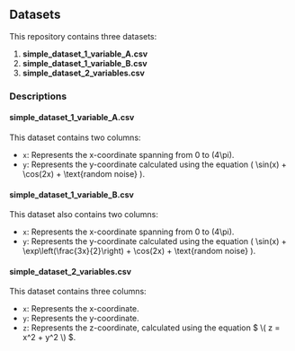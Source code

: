 ## Datasets

This repository contains three datasets:

1. **simple_dataset_1_variable_A.csv**
2. **simple_dataset_1_variable_B.csv**
3. **simple_dataset_2_variables.csv**

### Descriptions

#### simple_dataset_1_variable_A.csv

This dataset contains two columns:
- `x`: Represents the x-coordinate spanning from 0 to \(4\pi\).
- `y`: Represents the y-coordinate calculated using the equation \( \sin(x) + \cos(2x) + \text{random noise} \).

#### simple_dataset_1_variable_B.csv

This dataset also contains two columns:
- `x`: Represents the x-coordinate spanning from 0 to \(4\pi\).
- `y`: Represents the y-coordinate calculated using the equation \( \sin(x) + \exp\left(\frac{3x}{2}\right) + \cos(2x) + \text{random noise} \).

#### simple_dataset_2_variables.csv

This dataset contains three columns:
- `x`: Represents the x-coordinate.
- `y`: Represents the y-coordinate.
- `z`: Represents the z-coordinate, calculated using the equation $` \( z = x^2 + y^2 \) `$.
